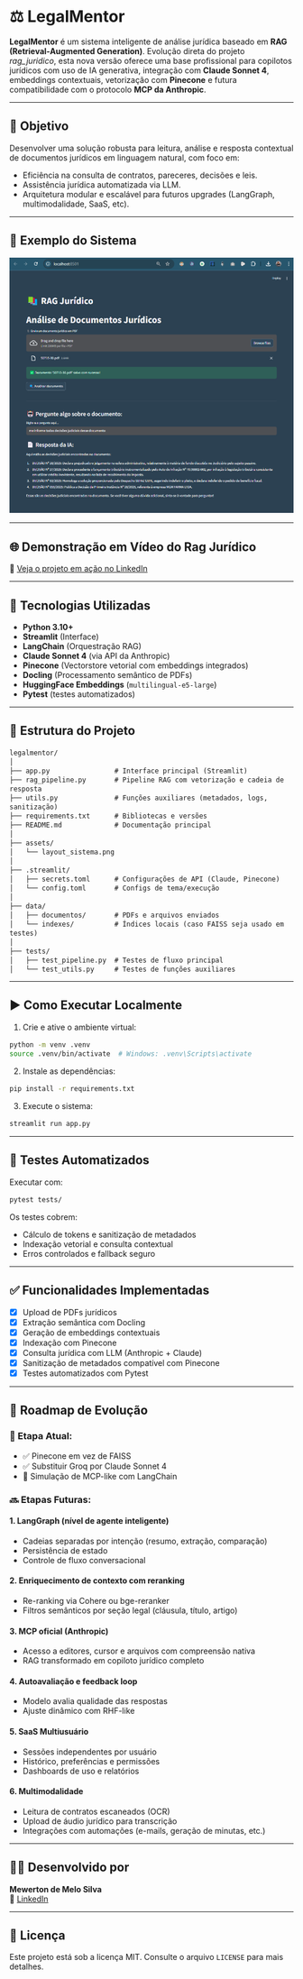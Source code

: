
# ⚖️ LegalMentor

**LegalMentor** é um sistema inteligente de análise jurídica baseado em **RAG (Retrieval-Augmented Generation)**. Evolução direta do projeto *rag_juridico*, esta nova versão oferece uma base profissional para copilotos jurídicos com uso de IA generativa, integração com **Claude Sonnet 4**, embeddings contextuais, vetorização com **Pinecone** e futura compatibilidade com o protocolo **MCP da Anthropic**.

---

## 🚀 Objetivo

Desenvolver uma solução robusta para leitura, análise e resposta contextual de documentos jurídicos em linguagem natural, com foco em:

- Eficiência na consulta de contratos, pareceres, decisões e leis.
- Assistência jurídica automatizada via LLM.
- Arquitetura modular e escalável para futuros upgrades (LangGraph, multimodalidade, SaaS, etc).

---

## 📸 Exemplo do Sistema

![Layout do sistema](assets/layout_sistema.png)

---

## 🌐 Demonstração em Vídeo do Rag Jurídico

🔗 [Veja o projeto em ação no LinkedIn](https://www.linkedin.com/feed/update/urn:li:activity:7326319147112402945/)

---

## 🧠 Tecnologias Utilizadas

- **Python 3.10+**
- **Streamlit** (Interface)
- **LangChain** (Orquestração RAG)
- **Claude Sonnet 4** (via API da Anthropic)
- **Pinecone** (Vectorstore vetorial com embeddings integrados)
- **Docling** (Processamento semântico de PDFs)
- **HuggingFace Embeddings** (`multilingual-e5-large`)
- **Pytest** (testes automatizados)

---

## 📁 Estrutura do Projeto

```
legalmentor/
│
├── app.py                # Interface principal (Streamlit)
├── rag_pipeline.py       # Pipeline RAG com vetorização e cadeia de resposta
├── utils.py              # Funções auxiliares (metadados, logs, sanitização)
├── requirements.txt      # Bibliotecas e versões
├── README.md             # Documentação principal
│
├── assets/
│   └── layout_sistema.png
│
├── .streamlit/
│   ├── secrets.toml      # Configurações de API (Claude, Pinecone)
│   └── config.toml       # Configs de tema/execução
│
├── data/
│   ├── documentos/       # PDFs e arquivos enviados
│   └── indexes/          # Índices locais (caso FAISS seja usado em testes)
│
├── tests/
│   ├── test_pipeline.py  # Testes de fluxo principal
│   └── test_utils.py     # Testes de funções auxiliares
```

---

## ▶️ Como Executar Localmente

1. Crie e ative o ambiente virtual:
```bash
python -m venv .venv
source .venv/bin/activate  # Windows: .venv\Scripts\activate
```

2. Instale as dependências:
```bash
pip install -r requirements.txt
```

3. Execute o sistema:
```bash
streamlit run app.py
```

---

## 🧪 Testes Automatizados

Executar com:
```bash
pytest tests/
```

Os testes cobrem:
- Cálculo de tokens e sanitização de metadados
- Indexação vetorial e consulta contextual
- Erros controlados e fallback seguro

---

## ✅ Funcionalidades Implementadas

- [x] Upload de PDFs jurídicos
- [x] Extração semântica com Docling
- [x] Geração de embeddings contextuais
- [x] Indexação com Pinecone
- [x] Consulta jurídica com LLM (Anthropic + Claude)
- [x] Sanitização de metadados compatível com Pinecone
- [x] Testes automatizados com Pytest

---

## 🧠 Roadmap de Evolução

### 📌 Etapa Atual:
- ✅ Pinecone em vez de FAISS
- ✅ Substituir Groq por Claude Sonnet 4
- 🚧 Simulação de MCP-like com LangChain

### 🔜 Etapas Futuras:
#### 1. LangGraph (nível de agente inteligente)
- Cadeias separadas por intenção (resumo, extração, comparação)
- Persistência de estado
- Controle de fluxo conversacional

#### 2. Enriquecimento de contexto com reranking
- Re-ranking via Cohere ou bge-reranker
- Filtros semânticos por seção legal (cláusula, título, artigo)

#### 3. MCP oficial (Anthropic)
- Acesso a editores, cursor e arquivos com compreensão nativa
- RAG transformado em copiloto jurídico completo

#### 4. Autoavaliação e feedback loop
- Modelo avalia qualidade das respostas
- Ajuste dinâmico com RHF-like

#### 5. SaaS Multiusuário
- Sessões independentes por usuário
- Histórico, preferências e permissões
- Dashboards de uso e relatórios

#### 6. Multimodalidade
- Leitura de contratos escaneados (OCR)
- Upload de áudio jurídico para transcrição
- Integrações com automações (e-mails, geração de minutas, etc.)

---

## 👨‍💼 Desenvolvido por

**Mewerton de Melo Silva**  
🔗 [LinkedIn](https://www.linkedin.com/in/mewerton/)

---

## 📄 Licença

Este projeto está sob a licença MIT. Consulte o arquivo `LICENSE` para mais detalhes.
